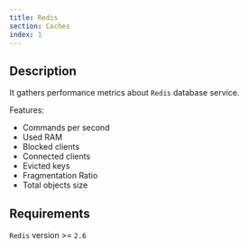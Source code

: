 ```yaml
---
title: Redis
section: Caches
index: 1
---
```


## Description

It gathers performance metrics about `Redis` database service.

Features:

*   Commands per second
*   Used RAM
*   Blocked clients
*   Connected clients
*   Evicted keys
*   Fragmentation Ratio
*   Total objects size

## Requirements

`Redis` version >= `2.6`
